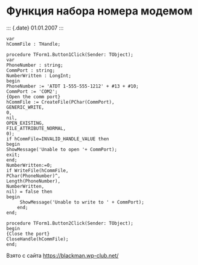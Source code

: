 Функция набора номера модемом
=============================

::: {.date}
01.01.2007
:::

    var
    hCommFile : THandle;
     
    procedure TForm1.Button1Click(Sender: TObject);
    var
    PhoneNumber : string;
    CommPort : string;
    NumberWritten : LongInt;
    begin
    PhoneNumber := 'ATDT 1-555-555-1212' + #13 + #10;
    CommPort := 'COM2';
    {Open the comm port}
    hCommFile := CreateFile(PChar(CommPort),
    GENERIC_WRITE,
    0,
    nil,
    OPEN_EXISTING,
    FILE_ATTRIBUTE_NORMAL,
    0);
    if hCommFile=INVALID_HANDLE_VALUE then
    begin
    ShowMessage('Unable to open '+ CommPort);
    exit;
    end;
    NumberWritten:=0;
    if WriteFile(hCommFile,
    PChar(PhoneNumber)^,
    Length(PhoneNumber),
    NumberWritten,
    nil) = false then 
    begin
         ShowMessage('Unable to write to ' + CommPort);
        end;
    end;
     
    procedure TForm1.Button2Click(Sender: TObject);
    begin
    {Close the port}
    CloseHandle(hCommFile);
    end;

Взято с сайта <https://blackman.wp-club.net/>
